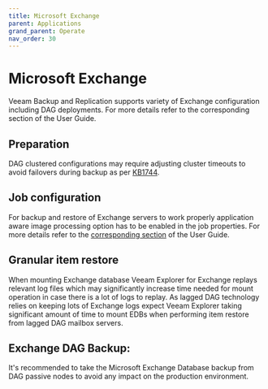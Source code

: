 ```yaml
---
title: Microsoft Exchange
parent: Applications
grand_parent: Operate
nav_order: 30
---
```





# Microsoft Exchange

Veeam Backup and Replication supports variety of Exchange configuration including DAG deployments. For more details refer to the corresponding section of the User Guide.

## Preparation

DAG clustered configurations may require adjusting cluster timeouts to avoid failovers during backup as per [KB1744](https://www.veeam.com/kb1744).

## Job configuration

For backup and restore of Exchange servers to work properly application aware image processing option has to be enabled in the job properties. For more details refer to the [corresponding section](https://helpcenter.veeam.com/docs/backup/vsphere/backup_job_vss_vm.html?ver=95) of the User Guide.

## Granular item restore

When mounting Exchange database Veeam Explorer for Exchange replays relevant log files which may significantly increase time needed for mount operation in case there is a lot of logs to replay. As lagged DAG technology relies on keeping lots of Exchange logs expect Veeam Explorer taking significant amount of time to mount EDBs when performing item restore from lagged DAG mailbox servers.

## Exchange DAG Backup:

It's recommended to take the Microsoft Exchange Database backup from DAG passive nodes to avoid any impact on the production environment.
